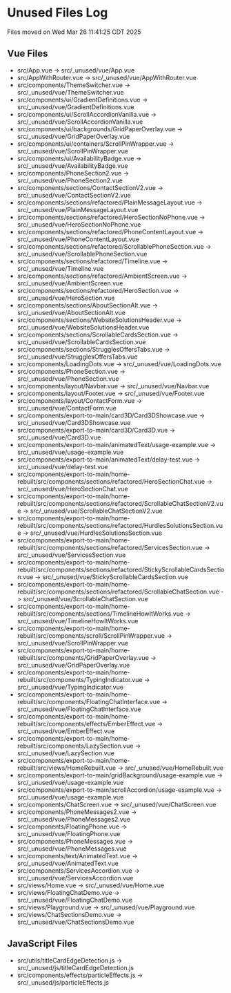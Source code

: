 # Unused Files Log
Files moved on Wed Mar 26 11:41:25 CDT 2025

## Vue Files
- src/App.vue -> src/_unused/vue/App.vue
- src/AppWithRouter.vue -> src/_unused/vue/AppWithRouter.vue
- src/components/ThemeSwitcher.vue -> src/_unused/vue/ThemeSwitcher.vue
- src/components/ui/GradientDefinitions.vue -> src/_unused/vue/GradientDefinitions.vue
- src/components/ui/ScrollAccordionVanilla.vue -> src/_unused/vue/ScrollAccordionVanilla.vue
- src/components/ui/backgrounds/GridPaperOverlay.vue -> src/_unused/vue/GridPaperOverlay.vue
- src/components/ui/containers/ScrollPinWrapper.vue -> src/_unused/vue/ScrollPinWrapper.vue
- src/components/ui/AvailabilityBadge.vue -> src/_unused/vue/AvailabilityBadge.vue
- src/components/PhoneSection2.vue -> src/_unused/vue/PhoneSection2.vue
- src/components/sections/ContactSectionV2.vue -> src/_unused/vue/ContactSectionV2.vue
- src/components/sections/refactored/PlainMessageLayout.vue -> src/_unused/vue/PlainMessageLayout.vue
- src/components/sections/refactored/HeroSectionNoPhone.vue -> src/_unused/vue/HeroSectionNoPhone.vue
- src/components/sections/refactored/PhoneContentLayout.vue -> src/_unused/vue/PhoneContentLayout.vue
- src/components/sections/refactored/ScrollablePhoneSection.vue -> src/_unused/vue/ScrollablePhoneSection.vue
- src/components/sections/refactored/Timeline.vue -> src/_unused/vue/Timeline.vue
- src/components/sections/refactored/AmbientScreen.vue -> src/_unused/vue/AmbientScreen.vue
- src/components/sections/refactored/HeroSection.vue -> src/_unused/vue/HeroSection.vue
- src/components/sections/AboutSectionAlt.vue -> src/_unused/vue/AboutSectionAlt.vue
- src/components/sections/WebsiteSolutionsHeader.vue -> src/_unused/vue/WebsiteSolutionsHeader.vue
- src/components/sections/ScrollableCardsSection.vue -> src/_unused/vue/ScrollableCardsSection.vue
- src/components/sections/StrugglesOffersTabs.vue -> src/_unused/vue/StrugglesOffersTabs.vue
- src/components/LoadingDots.vue -> src/_unused/vue/LoadingDots.vue
- src/components/PhoneSection.vue -> src/_unused/vue/PhoneSection.vue
- src/components/layout/Navbar.vue -> src/_unused/vue/Navbar.vue
- src/components/layout/Footer.vue -> src/_unused/vue/Footer.vue
- src/components/layout/ContactForm.vue -> src/_unused/vue/ContactForm.vue
- src/components/export-to-main/card3D/Card3DShowcase.vue -> src/_unused/vue/Card3DShowcase.vue
- src/components/export-to-main/card3D/Card3D.vue -> src/_unused/vue/Card3D.vue
- src/components/export-to-main/animatedText/usage-example.vue -> src/_unused/vue/usage-example.vue
- src/components/export-to-main/animatedText/delay-test.vue -> src/_unused/vue/delay-test.vue
- src/components/export-to-main/home-rebuilt/src/components/sections/refactored/HeroSectionChat.vue -> src/_unused/vue/HeroSectionChat.vue
- src/components/export-to-main/home-rebuilt/src/components/sections/refactored/ScrollableChatSectionV2.vue -> src/_unused/vue/ScrollableChatSectionV2.vue
- src/components/export-to-main/home-rebuilt/src/components/sections/refactored/HurdlesSolutionsSection.vue -> src/_unused/vue/HurdlesSolutionsSection.vue
- src/components/export-to-main/home-rebuilt/src/components/sections/refactored/ServicesSection.vue -> src/_unused/vue/ServicesSection.vue
- src/components/export-to-main/home-rebuilt/src/components/sections/refactored/StickyScrollableCardsSection.vue -> src/_unused/vue/StickyScrollableCardsSection.vue
- src/components/export-to-main/home-rebuilt/src/components/sections/refactored/ScrollableChatSection.vue -> src/_unused/vue/ScrollableChatSection.vue
- src/components/export-to-main/home-rebuilt/src/components/sections/TimelineHowItWorks.vue -> src/_unused/vue/TimelineHowItWorks.vue
- src/components/export-to-main/home-rebuilt/src/components/scroll/ScrollPinWrapper.vue -> src/_unused/vue/ScrollPinWrapper.vue
- src/components/export-to-main/home-rebuilt/src/components/GridPaperOverlay.vue -> src/_unused/vue/GridPaperOverlay.vue
- src/components/export-to-main/home-rebuilt/src/components/TypingIndicator.vue -> src/_unused/vue/TypingIndicator.vue
- src/components/export-to-main/home-rebuilt/src/components/FloatingChatInterface.vue -> src/_unused/vue/FloatingChatInterface.vue
- src/components/export-to-main/home-rebuilt/src/components/effects/EmberEffect.vue -> src/_unused/vue/EmberEffect.vue
- src/components/export-to-main/home-rebuilt/src/components/LazySection.vue -> src/_unused/vue/LazySection.vue
- src/components/export-to-main/home-rebuilt/src/views/HomeRebuilt.vue -> src/_unused/vue/HomeRebuilt.vue
- src/components/export-to-main/gridBackground/usage-example.vue -> src/_unused/vue/usage-example.vue
- src/components/export-to-main/scrollAccordion/usage-example.vue -> src/_unused/vue/usage-example.vue
- src/components/ChatScreen.vue -> src/_unused/vue/ChatScreen.vue
- src/components/PhoneMessages2.vue -> src/_unused/vue/PhoneMessages2.vue
- src/components/FloatingPhone.vue -> src/_unused/vue/FloatingPhone.vue
- src/components/PhoneMessages.vue -> src/_unused/vue/PhoneMessages.vue
- src/components/text/AnimatedText.vue -> src/_unused/vue/AnimatedText.vue
- src/components/ServicesAccordion.vue -> src/_unused/vue/ServicesAccordion.vue
- src/views/Home.vue -> src/_unused/vue/Home.vue
- src/views/FloatingChatDemo.vue -> src/_unused/vue/FloatingChatDemo.vue
- src/views/Playground.vue -> src/_unused/vue/Playground.vue
- src/views/ChatSectionsDemo.vue -> src/_unused/vue/ChatSectionsDemo.vue

## JavaScript Files
- src/utils/titleCardEdgeDetection.js -> src/_unused/js/titleCardEdgeDetection.js
- src/components/effects/particleEffects.js -> src/_unused/js/particleEffects.js
